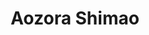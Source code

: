 ---
# Display name
title: Aozora Shimao

# Username (this should match the folder name)
authors:
  - aozora-shimao

# Is this the primary user of the site?
superuser: false

# Role/position
role: Doctoral Student(D2)

# D: 10, 9, 8, 7
# M: 6, 5, 4
# B: 3, 2, 1
weight: 8

# Organizations/Affiliations
organizations:
  - name: Shizuoka University (D2)
    url: 'https://www.shizuoka.ac.jp/'
  - name: Kyoyunomanabi.inc (CEO)
    url: 'https://kyoyunomanabi.co.jp/'

# Short bio
bio: ''

# interests: []

education:
  courses:
    - course: M.S. in Informatics
      institution: Shizuoka University
      year: 2024
    - course: B.S. in Informatics
      institution: Shizuoka University
      year: 2022

# Social/Academic Networking
social: 
  - icon: twitter
    icon_pack: fab
    link: https://x.com/shimao_aozora
    icon_pack: fas
    link: https://scholar.google.com/citations?user=9wZYzvgAAAAJ
  - icon: github
    icon_pack: fab
    link: https://github.com/reibluesky

# Email for Gravatar
email: ''

# Highlight?
highlight_name: false

# User groups
user_groups:
  - Doctoral Students
  - Members
  - Students
--- 